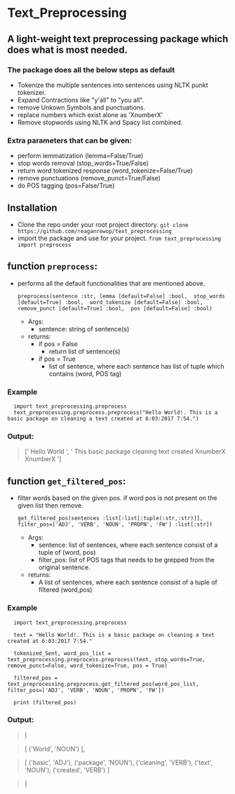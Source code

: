 # Text_Preprocessing
## A light-weight text preprocessing package which does what is most needed.
### The package does all the below steps as default 
   + Tokenize the multiple sentences into sentences using NLTK punkt tokenizer.
   + Expand Contractions like "y'all" to "you all".
   + remove Unkown Symbols and punctuations.
   + replace numbers which exist alone as 'XnumberX'
   + Remove stopwords using NLTK and Spacy list combined.
   
### Extra parameters that can be given:
   + perform lemmatization (lemma=False/True)
   + stop words removal (stop_words=True/False)
   + return word tokenized response (word_tokenize=False/True)
   + remove punctuations (remove_punct=True/False)
   + do POS tagging (pos=False/True)
   
## Installation
   + Clone the repo under your root project directory.
   `git clone https://github.com/reaganrewop/text_preprocessing`
   + import the package and use for your project.
   `from text_preprocessing import preprocess`
   
## function `preprocess`:
   
   + performs all the default functionalities that are mentioned above.
      
      `preprocess(sentence :str, lemma [default=False] :bool,  stop_words [default=True] :bool,  word_tokenize [default=False] :bool,  remove_punct [default=True] :bool,  pos [default=False] :bool)`
      
      + Args:
         + sentence: string of sentence(s)
      + returns:
         + if pos = False
            + return list of sentence(s) 
         + if pos = True
            + list of sentence, where each sentence has list of tuple which contains (word, POS tag)
            

   ### Example
  
  ```
    import text_preprocessing.preprocess
    text_preprocessing.preprocess.preprocess("Hello World!. This is a basic package on cleaning a text created at 6:03:2017 7:54.")
  ```
  ### Output:
  
  >[' Hello World ', ' This basic package cleaning text created XnumberX XnumberX ']

## function `get_filtered_pos`:

   + filter words based on the given pos. if word pos is not present on the given list then remove.
   
     `get_filtered_pos(sentences :list[:list[:tuple(:str,:str)]], filter_pos=['ADJ', 'VERB', 'NOUN', 'PROPN', 'FW'] :list[:str])`
     
      + Args: 
         + sentence: list of sentences, where each sentence consist of a tuple of (word, pos)
         + filter_pos: list of POS tags that needs to be grepped from the original sentence.
      + returns:
         + A list of sentences, where each sentence consist of a tuple of filtered (word,pos)
         
  ### Example
  
  ```
    import text_preprocessing.preprocess
  
    text = "Hello World!. This is a basic package on cleaning a text created at 6:03:2017 7:54."
    
    tokenized_Sent, word_pos_list = text_preprocessing.preprocess.preprocess(text, stop_words=True, remove_punct=False, word_tokenize=True, pos = True)
    
    filtered_pos = text_preprocessing.preprocess.get_filtered_pos(word_pos_list, filter_pos=['ADJ', 'VERB', 'NOUN', 'PROPN', 'FW'])
    
    print (filtered_pos)
  ```
  ### Output:
  
  >[
  
   >[ ('World', 'NOUN') ],
  
   >[ ('basic', 'ADJ'), ('package', 'NOUN'), ('cleaning', 'VERB'), ('text', 'NOUN'), ('created', 'VERB') ]
  
  >]

